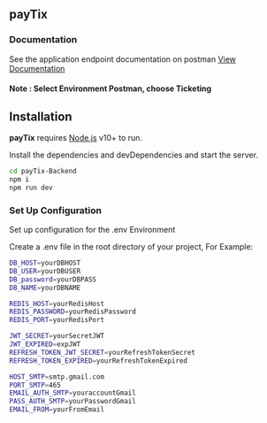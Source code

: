 ## payTix

### Documentation

See the application endpoint documentation on postman [View Documentation](https://documenter.getpostman.com/view/10726334/UUxzA7Hc)

#### Note : Select Environment Postman, choose <b>Ticketing</b>

## Installation

<b>payTix</b> requires [Node.js](https://nodejs.org/) v10+ to run.

Install the dependencies and devDependencies and start the server.

```sh
cd payTix-Backend
npm i
npm run dev
```

### Set Up Configuration

Set up configuration for the .env Environment

Create a .env file in the root directory of your project, For Example:

```sh
DB_HOST=yourDBHOST
DB_USER=yourDBUSER
DB_password=yourDBPASS
DB_NAME=yourDBNAME

REDIS_HOST=yourRedisHost
REDIS_PASSWORD=yourRedisPassword
REDIS_PORT=yourRedisPort

JWT_SECRET=yourSecretJWT
JWT_EXPIRED=expJWT
REFRESH_TOKEN_JWT_SECRET=yourRefreshTokenSecret
REFRESH_TOKEN_EXPIRED=yourRefreshTokenExpired

HOST_SMTP=smtp.gmail.com
PORT_SMTP=465
EMAIL_AUTH_SMTP=youraccountGmail
PASS_AUTH_SMTP=yourPasswordGmail
EMAIL_FROM=yourFromEmail
```
